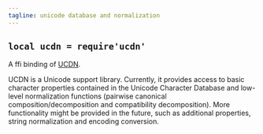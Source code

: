 ```yaml
---
tagline: unicode database and normalization
---
```


## `local ucdn = require'ucdn'`

A ffi binding of [UCDN][UCDN lib].

UCDN is a Unicode support library. Currently, it provides access
to basic character properties contained in the Unicode Character
Database and low-level normalization functions (pairwise canonical
composition/decomposition and compatibility decomposition). More
functionality might be provided in the future, such as additional
properties, string normalization and encoding conversion.


[ucdn lib]: https://github.com/grigorig/ucdn
